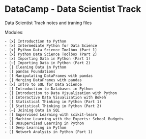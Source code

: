 # DataCamp - Data Scientist Track

Data Scientist Track notes and traning files

Modules:

    - [x] Introduction to Python
    - [x] Intermediate Python for Data Science
    - [x] Python Data Science Toolbox (Part 1)
    - [x] Python Data Science Toolbox (Part 2)
    - [x] Importing Data in Python (Part 1)
    - [~] Importing Data in Python (Part 2)
    - [] Cleaning Data in Python
    - [] pandas Foundations
    - [] Manipulating DataFrames with pandas
    - [] Merging DataFrames with pandas
    - [x] Intro to SQL for Data Science
    - [] Introduction to Databases in Python
    - [] Introduction to Data Visualization with Python
    - [] Interactive Data Visualization with Bokeh
    - [] Statistical Thinking in Python (Part 1)
    - [] Statistical Thinking in Python (Part 2)
    - [~] Joining Data in SQL
    - [] Supervised Learning with scikit-learn
    - [] Machine Learning with the Experts: School Budgets
    - [] Unsupervised Learning in Python
    - [] Deep Learning in Python
    - [] Network Analysis in Python (Part 1)